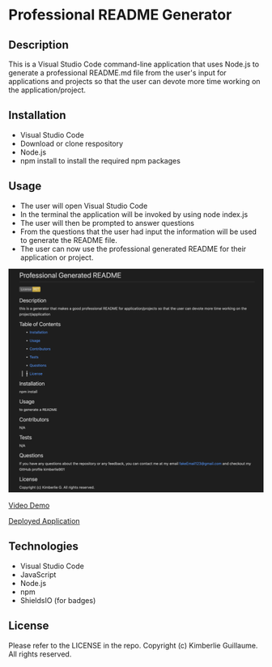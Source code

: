 # Professional README Generator

## Description

This is a Visual Studio Code command-line application that uses Node.js to generate a professional README.md file from the user's input for applications and projects so that the user can devote more time working on the application/project.

## Installation

- Visual Studio Code 
- Download or clone respository 
- Node.js 
- npm install to install the required npm packages 

## Usage

- The user will open Visual Studio Code 
- In the terminal the application will be invoked by using node index.js
- The user will then be prompted to answer questions 
- From the questions that the user had input the information will be used to generate the README file.
- The user can now use the professional generated README for their application or project. 

![README.md Sample Screenshot](Assets/readme-demo-sample.png)

[Video Demo](https://drive.google.com/file/d/1PZKLgMzCZ8jAzMPBc08LfZkhBXvXfird/view?usp=sharing)

[Deployed Application](https://kimberlie901.github.io/WhatYouDoInALibrary/)

## Technologies

- Visual Studio Code
- JavaScript
- Node.js
- npm 
- ShieldsIO (for badges)


## License 

Please refer to the LICENSE in the repo.
Copyright (c) Kimberlie Guillaume. All rights reserved. 